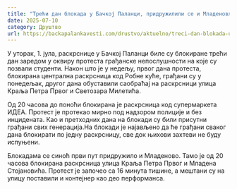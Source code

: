 ```yaml
---
title: "Трећи дан блокада у Бачкој Паланци, придружилили се и Младеновљани"
date: 2025-07-10
category: Друштво
url: https://backapalankavesti.com/drustvo/aktuelno/treci-dan-blokada-u-backoj-palanci/
---
```


У уторак, 1. јула, раскрснице у Бачкој Паланци биле су блокиране трећи дан заредом у оквиру протеста грађанске непослушности на које су позвали студенти. Након што је у недељу, првог дана протеста, блокирана централна раскрсница код Робне куће, грађани су у понедељак, другог дана обуставили саобраћај на раскрсници улица Краља Петра Првог и Светозара Милетића.

Од 20 часова до поноћи блокирана је раскрсница код супермаркета ИДЕА. Протест је протекао мирно под надзором полиције и без инцидената. Као и претходних дана на блокади су били присутни грађани свих генерација.На блокади је најављено да ће грађани сваког дана блокирати по једну раскрсницу, све док њихови захтеви не буду испуњени.

Блокадама се синоћ први пут придружило и Младеново. Тамо је од 20 часова блокирана раскрсница улица Краља Петра Првог и Младена Стојановића. Протест је започео са 16 минута тишине, а мештани су на улицу поставили и контејнер као део перформанса.

